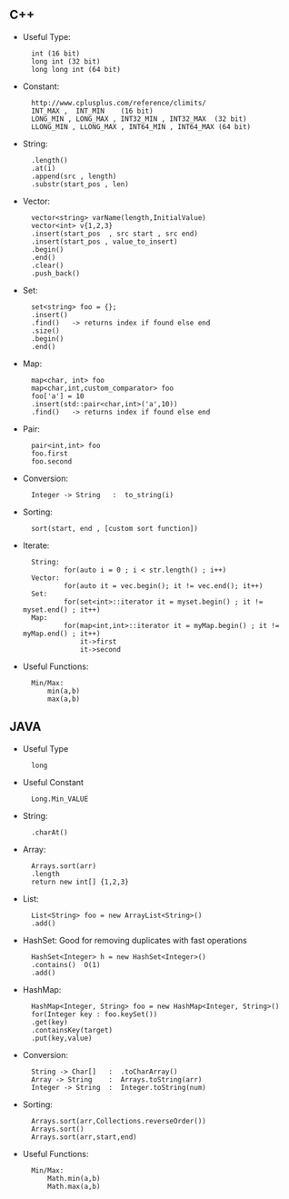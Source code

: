 ## C++
* Useful  Type:

		int (16 bit)
		long int (32 bit) 
		long long int (64 bit)

* Constant:

		http://www.cplusplus.com/reference/climits/
		INT_MAX ,  INT_MIN    (16 bit)
		LONG_MIN , LONG_MAX , INT32_MIN , INT32_MAX  (32 bit)
		LLONG_MIN , LLONG_MAX , INT64_MIN , INT64_MAX (64 bit)

* String: 

		.length() 
		.at(i) 
		.append(src , length)
		.substr(start_pos , len)

* Vector:

		vector<string> varName(length,InitialValue)
		vector<int> v{1,2,3}
		.insert(start_pos  , src start , src end)
		.insert(start_pos , value_to_insert)
		.begin()
		.end() 
		.clear()
		.push_back()

* Set:

		set<string> foo = {};
		.insert()
		.find()   -> returns index if found else end 
		.size()
		.begin()
		.end()

* Map:

		map<char, int> foo 
		map<char,int,custom_comparator> foo 
		foo['a'] = 10
		.insert(std::pair<char,int>('a',10))
		.find()   -> returns index if found else end 

* Pair:

		pair<int,int> foo
		foo.first 
		foo.second 

* Conversion:

		Integer -> String   :  to_string(i)			

* Sorting:

		sort(start, end , [custom sort function])

* Iterate:

		String:
				for(auto i = 0 ; i < str.length() ; i++)
		Vector:
				for(auto it = vec.begin(); it != vec.end(); it++)
		Set:
				for(set<int>::iterator it = myset.begin() ; it != myset.end() ; it++)
		Map:
				for(map<int,int>::iterator it = myMap.begin() ; it != myMap.end() ; it++)
					it->first 
					it->second 
* Useful Functions:

		Min/Max:
			min(a,b)
			max(a,b)


## JAVA
* Useful Type

		long 

* Useful Constant

		Long.Min_VALUE 	

* String:

		.charAt()	

* Array:

		Arrays.sort(arr) 
		.length 	
		return new int[] {1,2,3}

* List:

		List<String> foo = new ArrayList<String>()
		.add()	

* HashSet: Good for removing duplicates with fast operations 

		HashSet<Integer> h = new HashSet<Integer>()
		.contains()  O(1) 
		.add()	

* HashMap:

		HashMap<Integer, String> foo = new HashMap<Integer, String>()
		for(Integer key : foo.keySet())
		.get(key)		
		.containsKey(target)
		.put(key,value)

* Conversion:

		String -> Char[]   :  .toCharArray()
		Array -> String    :  Arrays.toString(arr)
		Integer -> String  :  Integer.toString(num)	

* Sorting:

		Arrays.sort(arr,Collections.reverseOrder())
		Arrays.sort()
		Arrays.sort(arr,start,end)

* Useful Functions:

		Min/Max:
			Math.min(a,b)
			Math.max(a,b)
		

